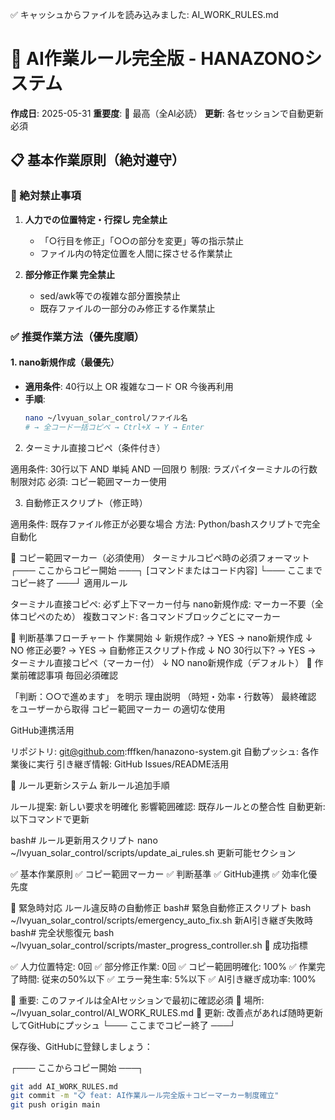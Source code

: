✅ キャッシュからファイルを読み込みました: AI_WORK_RULES.md
# 🤖 AI作業ルール完全版 - HANAZONOシステム

**作成日**: 2025-05-31
**重要度**: 🔴 最高（全AI必読）
**更新**: 各セッションで自動更新必須

## 📋 基本作業原則（絶対遵守）

### 🚫 絶対禁止事項
1. **人力での位置特定・行探し 完全禁止**
   - 「○行目を修正」「○○の部分を変更」等の指示禁止
   - ファイル内の特定位置を人間に探させる作業禁止

2. **部分修正作業 完全禁止**
   - sed/awk等での複雑な部分置換禁止
   - 既存ファイルの一部分のみ修正する作業禁止

### ✅ 推奨作業方法（優先度順）

#### 1. **nano新規作成**（最優先）
- **適用条件**: 40行以上 OR 複雑なコード OR 今後再利用
- **手順**:
  ```bash
  nano ~/lvyuan_solar_control/ファイル名
  # → 全コード一括コピペ → Ctrl+X → Y → Enter
2. ターミナル直接コピペ（条件付き）

適用条件: 30行以下 AND 単純 AND 一回限り
制限: ラズパイターミナルの行数制限対応
必須: コピー範囲マーカー使用

3. 自動修正スクリプト（修正時）

適用条件: 既存ファイル修正が必要な場合
方法: Python/bashスクリプトで完全自動化

🎯 コピー範囲マーカー（必須使用）
ターミナルコピペ時の必須フォーマット
┌─── ここからコピー開始 ───┐
[コマンドまたはコード内容]
└─── ここまでコピー終了 ───┘
適用ルール

ターミナル直接コピペ: 必ず上下マーカー付与
nano新規作成: マーカー不要（全体コピペのため）
複数コマンド: 各コマンドブロックごとにマーカー

🎯 判断基準フローチャート
作業開始
    ↓
新規作成? → YES → nano新規作成
    ↓ NO
修正必要? → YES → 自動修正スクリプト作成
    ↓ NO
30行以下? → YES → ターミナル直接コピペ（マーカー付）
    ↓ NO
nano新規作成（デフォルト）
📝 作業前確認事項
毎回必須確認

「判断：○○で進めます」 を明示
理由説明 （時短・効率・行数等）
最終確認 をユーザーから取得
コピー範囲マーカー の適切な使用

GitHub連携活用

リポジトリ: git@github.com:fffken/hanazono-system.git
自動プッシュ: 各作業後に実行
引き継ぎ情報: GitHub Issues/README活用

🔄 ルール更新システム
新ルール追加手順

ルール提案: 新しい要求を明確化
影響範囲確認: 既存ルールとの整合性
自動更新: 以下コマンドで更新

bash# ルール更新用スクリプト
nano ~/lvyuan_solar_control/scripts/update_ai_rules.sh
更新可能セクション

✅ 基本作業原則
✅ コピー範囲マーカー
✅ 判断基準
✅ GitHub連携
✅ 効率化優先度

🚨 緊急時対応
ルール違反時の自動修正
bash# 緊急自動修正スクリプト
bash ~/lvyuan_solar_control/scripts/emergency_auto_fix.sh
新AI引き継ぎ失敗時
bash# 完全状態復元
bash ~/lvyuan_solar_control/scripts/master_progress_controller.sh
🎉 成功指標

✅ 人力位置特定: 0回
✅ 部分修正作業: 0回
✅ コピー範囲明確化: 100%
✅ 作業完了時間: 従来の50%以下
✅ エラー発生率: 5%以下
✅ AI引き継ぎ成功率: 100%


🤖 重要: このファイルは全AIセッションで最初に確認必須
📍 場所: ~/lvyuan_solar_control/AI_WORK_RULES.md
🔄 更新: 改善点があれば随時更新してGitHubにプッシュ
└─── ここまでコピー終了 ───┘

保存後、GitHubに登録しましょう：

┌─── ここからコピー開始 ───┐
```bash
git add AI_WORK_RULES.md
git commit -m "📋 feat: AI作業ルール完全版＋コピーマーカー制度確立"
git push origin main

